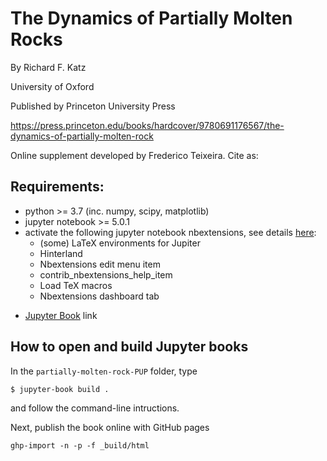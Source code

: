# The Dynamics of Partially Molten Rocks

By Richard F. Katz

University of Oxford

Published by Princeton University Press

https://press.princeton.edu/books/hardcover/9780691176567/the-dynamics-of-partially-molten-rock

Online supplement developed by Frederico Teixeira. Cite as: 

## Requirements:

* python >= 3.7 (inc. numpy, scipy, matplotlib)
* jupyter notebook >= 5.0.1
* activate the following jupyter notebook nbextensions, see details [here](http://tljh.jupyter.org/en/latest/howto/admin/enable-extensions.html):
  * (some) LaTeX environments for Jupiter
  * Hinterland
  * Nbextensions edit menu item
  * contrib_nbextensions_help_item
  * Load TeX macros
  * Nbextensions dashboard tab

- [Jupyter Book](https://jupyterbook.org/intro.html) link

## How to open and build Jupyter books

In the `partially-molten-rock-PUP` folder, type

```
$ jupyter-book build .
```
and follow the command-line intructions.

Next, publish the book online with GitHub pages

```
ghp-import -n -p -f _build/html
```
